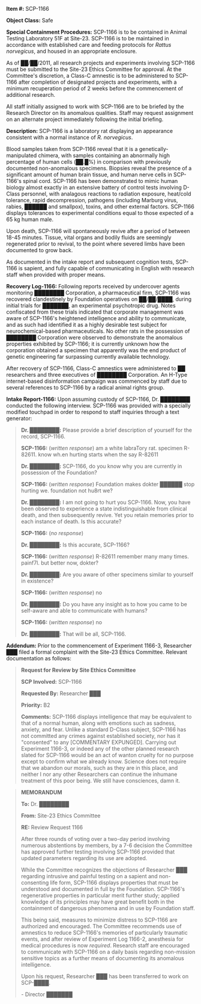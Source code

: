 **Item #:** SCP-1166

**Object Class:** Safe

**Special Containment Procedures:** SCP-1166 is to be contained in Animal Testing Laboratory 51F at Site-23. SCP-1166 is to be maintained in accordance with established care and feeding protocols for _Rattus norvegicus_, and housed in an appropriate enclosure.

As of ██/██/2011, all research projects and experiments involving SCP-1166 must be submitted to the Site-23 Ethics Committee for approval. At the Committee's discretion, a Class-C amnestic is to be administered to SCP-1166 after completion of designated projects and experiments, with a minimum recuperation period of 2 weeks before the commencement of additional research.

All staff initially assigned to work with SCP-1166 are to be briefed by the Research Director on its anomalous qualities. Staff may request assignment on an alternate project immediately following the initial briefing.

**Description:** SCP-1166 is a laboratory rat displaying an appearance consistent with a normal instance of _R. norvegicus_.

Blood samples taken from SCP-1166 reveal that it is a genetically-manipulated chimera, with samples containing an abnormally high percentage of human cells (██.█%) in comparison with previously documented non-anomalous specimens. Biopsies reveal the presence of a significant amount of human brain tissue, and human nerve cells in SCP-1166's spinal cord. SCP-1166 has been demonstrated to mimic human biology almost exactly in an extensive battery of control tests involving D-Class personnel, with analagous reactions to radiation exposure, heat/cold tolerance, rapid decompression, pathogens (including Marburg virus, rabies, ██████ and smallpox), toxins, and other external factors. SCP-1166 displays tolerances to experimental conditions equal to those expected of a 65 kg human male.

Upon death, SCP-1166 will spontaneously revive after a period of between 18-45 minutes. Tissue, vital organs and bodily fluids are seemingly regenerated prior to revival, to the point where severed limbs have been documented to grow back.

As documented in the intake report and subsequent cognition tests, SCP-1166 is sapient, and fully capable of communicating in English with research staff when provided with proper means.

**Recovery Log-1166:** Following reports received by undercover agents monitoring ████████ Corporation, a pharmaceutical firm, SCP-1166 was recovered clandestinely by Foundation operatives on ██/██/████, during initial trials for ███████, an experimental psychotropic drug. Notes confiscated from these trials indicated that corporate management was aware of SCP-1166's heightened intelligence and ability to communicate, and as such had identified it as a highly desirable test subject for neurochemical-based pharmaceuticals. No other rats in the possession of ████████ Corporation were observed to demonstrate the anomalous properties exhibited by SCP-1166; it is currently unknown how the corporation obtained a specimen that apparently was the end product of genetic engineering far surpassing currently available technology.

After recovery of SCP-1166, Class-C amnestics were administered to ██ researchers and three executives of ████████ Corporation. An H-Type internet-based disinformation campaign was commenced by staff due to several references to SCP-1166 by a radical animal rights group.

**Intake Report-1166:** Upon assuming custody of SCP-1166, Dr. ████████ conducted the following interview. SCP-1166 was provided with a specially modified touchpad in order to respond to staff inquiries through a text generator:

> **Dr. ████████:** Please provide a brief description of yourself for the record, SCP-1166.
> 
> **SCP-1166:** (_written response_) am a white labraTory rat. specimen R-82611. know wh.en hurting starts when the say R-82611
> 
> **Dr. ████████:** SCP-1166, do you know why you are currently in possession of the Foundation?
> 
> **SCP-1166:** (_written response_) Foundation makes dokter ██████ stop hurting we. foundation not hu8rt we?
> 
> **Dr. ████████:** I am not going to hurt you SCP-1166. Now, you have been observed to experience a state indistinguishable from clinical death, and then subsequently revive. Yet you retain memories prior to each instance of death. Is this accurate?
> 
> **SCP-1166:** (_no response_)
> 
> **Dr. ████████:** Is this accurate, SCP-1166?
> 
> **SCP-1166:** (_written response_) R-82611 remember many many times. painf7l. but better now, dokter?
> 
> **Dr. ████████:** Are you aware of other specimens similar to yourself in existence?
> 
> **SCP-1166:** (_written response_) no
> 
> **Dr. ████████:** Do you have any insight as to how you came to be self-aware and able to communicate with humans?
> 
> **SCP-1166:** (_written response_) no
> 
> **Dr. ████████:** That will be all, SCP-1166.

**Addendum:** Prior to the commencement of Experiment 1166-3, Researcher ███ filed a formal complaint with the Site-23 Ethics Committee. Relevant documentation as follows:

> **Request for Review by Site Ethics Committee**
> 
> **SCP Involved:** SCP-1166
> 
> **Requested By:** Researcher ███
> 
> **Priority:** B2
> 
> **Comments:** SCP-1166 displays intelligence that may be equivalent to that of a normal human, along with emotions such as sadness, anxiety, and fear. Unlike a standard D-Class subject, SCP-1166 has not committed any crimes against established society, nor has it "consented" to any \[COMMENTARY EXPUNGED\]. Carrying out Experiment 1166-3, or indeed any of the other planned research slated for SCP-1166 would be an act of wanton cruelty for no purpose except to confirm what we already know. Science does not require that we abandon our morals, such as they are in this place, and neither I nor any other Researchers can continue the inhumane treatment of this poor being. We still have consciences, damn it.

> **MEMORANDUM**  
>   
> **To:** Dr. ████████
> 
> **From:** Site-23 Ethics Committee  
>   
> **RE:** Review Request 1166
> 
> After three rounds of voting over a two-day period involving numerous abstentions by members, by a 7-6 decision the Committee has approved further testing involving SCP-1166 provided that updated parameters regarding its use are adopted.
> 
> While the Committee recognizes the objections of Researcher ███ regarding intrusive and painful testing on a sapient and non-consenting life form, SCP-1166 displays properties that must be understood and documented in full by the Foundation. SCP-1166's regenerative properties in particular merit further study; applied knowledge of its principles may have great benefit both in the containment of dangerous phenomena and in use by Foundation staff.
> 
> This being said, measures to minimize distress to SCP-1166 are authorized and encouraged. The Committee recommends use of amnestics to reduce SCP-1166's memories of particularly traumatic events, and after review of Experiment Log 1166-2, anesthesia for medical procedures is now _required_. Research staff are encouraged to communicate with SCP-1166 on a daily basis regarding non-mission sensitive topics as a further means of documenting its anomalous intelligence.
> 
> Upon his request, Researcher ███ has been transferred to work on SCP-████.  
>   
> \- Director ███████